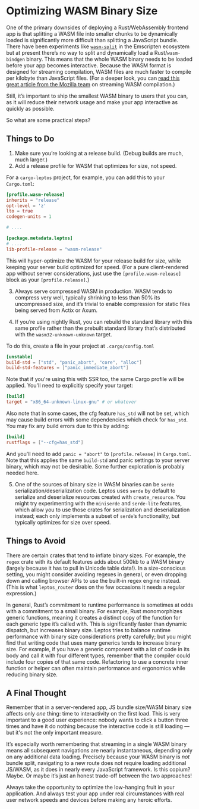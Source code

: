 # Optimizing WASM Binary Size

One of the primary downsides of deploying a Rust/WebAssembly frontend app is that splitting a WASM file into smaller chunks to be dynamically loaded is significantly more difficult than splitting a JavaScript bundle. There have been experiments like [`wasm-split`](https://emscripten.org/docs/optimizing/Module-Splitting.html) in the Emscripten ecosystem but at present there’s no way to split and dynamically load a Rust/`wasm-bindgen` binary. This means that the whole WASM binary needs to be loaded before your app becomes interactive. Because the WASM format is designed for streaming compilation, WASM files are much faster to compile per kilobyte than JavaScript files. (For a deeper look, you can [read this great article from the Mozilla team](https://hacks.mozilla.org/2018/01/making-webassembly-even-faster-firefoxs-new-streaming-and-tiering-compiler/) on streaming WASM compilation.)

Still, it’s important to ship the smallest WASM binary to users that you can, as it will reduce their network usage and make your app interactive as quickly as possible.

So what are some practical steps?

## Things to Do

1. Make sure you’re looking at a release build. (Debug builds are much, much larger.)
2. Add a release profile for WASM that optimizes for size, not speed.

For a `cargo-leptos` project, for example, you can add this to your `Cargo.toml`:

```toml
[profile.wasm-release]
inherits = "release"
opt-level = 'z'
lto = true
codegen-units = 1

# ....

[package.metadata.leptos]
# ....
lib-profile-release = "wasm-release"
```

This will hyper-optimize the WASM for your release build for size, while keeping your server build optimized for speed. (For a pure client-rendered app without server considerations, just use the `[profile.wasm-release]` block as your `[profile.release]`.)

3. Always serve compressed WASM in production. WASM tends to compress very well, typically shrinking to less than 50% its uncompressed size, and it’s trivial to enable compression for static files being served from Actix or Axum.

4. If you’re using nightly Rust, you can rebuild the standard library with this same profile rather than the prebuilt standard library that’s distributed with the `wasm32-unknown-unknown` target.

To do this, create a file in your project at `.cargo/config.toml`

```toml
[unstable]
build-std = ["std", "panic_abort", "core", "alloc"]
build-std-features = ["panic_immediate_abort"]
```

Note that if you're using this with SSR too, the same Cargo profile will be applied. You'll need to explicitly specify your target:
```toml
[build]
target = "x86_64-unknown-linux-gnu" # or whatever
```

Also note that in some cases, the cfg feature `has_std` will not be set, which may cause build errors with some dependencies which check for `has_std`. You may fix any build errors due to this by adding:
```toml
[build]
rustflags = ["--cfg=has_std"]
```

And you'll need to add `panic = "abort"` to `[profile.release]` in `Cargo.toml`. Note that this applies the same `build-std` and panic settings to your server binary, which may not be desirable. Some further exploration is probably needed here.

5. One of the sources of binary size in WASM binaries can be `serde` serialization/deserialization code. Leptos uses `serde` by default to serialize and deserialize resources created with `create_resource`. You might try experimenting with the `miniserde` and `serde-lite` features, which allow you to use those crates for serialization and deserialization instead; each only implements a subset of `serde`’s functionality, but typically optimizes for size over speed.

## Things to Avoid

There are certain crates that tend to inflate binary sizes. For example, the `regex` crate with its default features adds about 500kb to a WASM binary (largely because it has to pull in Unicode table data!). In a size-conscious setting, you might consider avoiding regexes in general, or even dropping down and calling browser APIs to use the built-in regex engine instead. (This is what `leptos_router` does on the few occasions it needs a regular expression.)

In general, Rust’s commitment to runtime performance is sometimes at odds with a commitment to a small binary. For example, Rust monomorphizes generic functions, meaning it creates a distinct copy of the function for each generic type it’s called with. This is significantly faster than dynamic dispatch, but increases binary size. Leptos tries to balance runtime performance with binary size considerations pretty carefully; but you might find that writing code that uses many generics tends to increase binary size. For example, if you have a generic component with a lot of code in its body and call it with four different types, remember that the compiler could include four copies of that same code. Refactoring to use a concrete inner function or helper can often maintain performance and ergonomics while reducing binary size.

## A Final Thought

Remember that in a server-rendered app, JS bundle size/WASM binary size affects only _one_ thing: time to interactivity on the first load. This is very important to a good user experience: nobody wants to click a button three times and have it do nothing because the interactive code is still loading — but it's not the only important measure.

It’s especially worth remembering that streaming in a single WASM binary means all subsequent navigations are nearly instantaneous, depending only on any additional data loading. Precisely because your WASM binary is _not_ bundle split, navigating to a new route does not require loading additional JS/WASM, as it does in nearly every JavaScript framework. Is this copium? Maybe. Or maybe it’s just an honest trade-off between the two approaches!

Always take the opportunity to optimize the low-hanging fruit in your application. And always test your app under real circumstances with real user network speeds and devices before making any heroic efforts.
